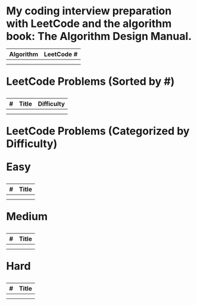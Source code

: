 <h1>My coding interview preparation with LeetCode and the algorithm book: The Algorithm Design Manual.


| Algorithm | LeetCode # |
| --- | --- |
|  |  |
|  |  |


LeetCode Problems (Sorted by #)

| #	| Title	| Difficulty |
| --- | --- | --- |
|  | |
|  | |

LeetCode Problems (Categorized by Difficulty)

Easy

| #	| Title	|
| --- | --- |
|  | 
|  | 

Medium

| #	| Title	|
| --- | --- |
|  | 
|  | 

Hard

| #	| Title	|
| --- | --- |
|  | 
|  | 
